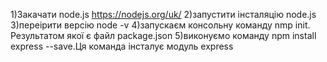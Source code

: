 1)Закачати node.js https://nodejs.org/uk/
2)запустити інсталяцію node.js
3)переірити версію node -v
4)запускаєм консольну команду  nmp init. Результатом якої є файл package.json
5)виконуємо команду npm install express --save.Ця команда інсталує модуль express